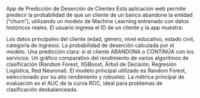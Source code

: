 App de Predicción de Deserción de Clientes
Esta aplicación web permite predecir la probabilidad de que un cliente de un banco abandone la entidad (“churn”), utilizando un modelo de Machine Learning entrenado con datos históricos reales. El usuario ingresa el ID de un cliente y la app muestra:

Los datos principales del cliente (edad, género, nivel educativo, estado civil, categoría de ingreso).
La probabilidad de deserción calculada por el modelo.
Una predicción clara: si el cliente ABANDONA o CONTINÚA con los servicios.
Un gráfico comparativo del rendimiento de varios algoritmos de clasificación (Random Forest, XGBoost, Árbol de Decisión, Regresión Logística, Red Neuronal).
El modelo principal utilizado es Random Forest, seleccionado por su alto rendimiento y robustez. La métrica principal de evaluación es el AUC de la curva ROC, ideal para problemas de clasificación desbalanceada.
